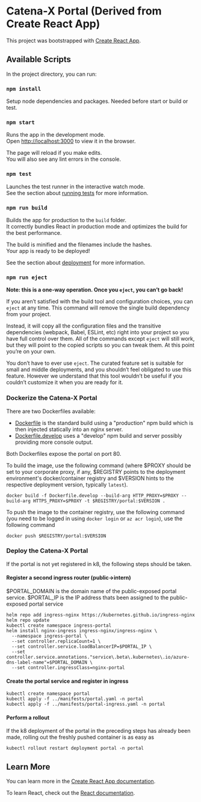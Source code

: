 # Catena-X Portal (Derived from Create React App)

This project was bootstrapped with [Create React App](https://github.com/facebook/create-react-app).

## Available Scripts

In the project directory, you can run:

### `npm install`

Setup node dependencies and packages. Needed before start or build or test.

### `npm start`

Runs the app in the development mode.\
Open [http://localhost:3000](http://localhost:3000) to view it in the browser.

The page will reload if you make edits.\
You will also see any lint errors in the console.

### `npm test`

Launches the test runner in the interactive watch mode.\
See the section about [running tests](https://facebook.github.io/create-react-app/docs/running-tests) for more information.

### `npm run build`

Builds the app for production to the `build` folder.\
It correctly bundles React in production mode and optimizes the build for the best performance.

The build is minified and the filenames include the hashes.\
Your app is ready to be deployed!

See the section about [deployment](https://facebook.github.io/create-react-app/docs/deployment) for more information.

### `npm run eject`

**Note: this is a one-way operation. Once you `eject`, you can’t go back!**

If you aren’t satisfied with the build tool and configuration choices, you can `eject` at any time. This command will remove the single build dependency from your project.

Instead, it will copy all the configuration files and the transitive dependencies (webpack, Babel, ESLint, etc) right into your project so you have full control over them. All of the commands except `eject` will still work, but they will point to the copied scripts so you can tweak them. At this point you’re on your own.

You don’t have to ever use `eject`. The curated feature set is suitable for small and middle deployments, and you shouldn’t feel obligated to use this feature. However we understand that this tool wouldn’t be useful if you couldn’t customize it when you are ready for it.

### Dockerize the Catena-X Portal

There are two Dockerfiles available:
- [Dockerfile](Dockerfile) is the standard build using a "production" npm build which is then injected statically into an nginx server.
- [Dockerfile.develop](Dockerfile.develop) uses a "develop" npm build and server possibly providing more console output.

Both Dockerfiles expose the portal on port 80.

To build the image, use the following command (where $PROXY should be set to your corporate proxy, if any, $REGISTRY points to the deployment environment's docker/container registry and $VERSION hints to the respective deployment version, typically `latest`).

```
docker build -f Dockerfile.develop --build-arg HTTP_PROXY=$PROXY --build-arg HTTPS_PROXY=$PROXY -t $REGISTRY/portal:$VERSION .
```

To push the image to the container registry, use the following command (you need to be logged in using `docker login` or `az acr login`), use the following command

```
docker push $REGISTRY/portal:$VERSION
```

### Deploy the Catena-X Portal

If the portal is not yet registered in k8, the following steps should be taken.

#### Register a second ingress router (public->intern)

$PORTAL_DOMAIN is the domain name of the public-exposed portal service.
$PORTAL_IP is the IP address thats been assigned to the public-exposed portal service

```
helm repo add ingress-nginx https://kubernetes.github.io/ingress-nginx
helm repo update
kubectl create namespace ingress-portal
helm install nginx-ingress ingress-nginx/ingress-nginx \
  --namespace ingress-portal \
  --set controller.replicaCount=1 \
  --set controller.service.loadBalancerIP=$PORTAL_IP \
  --set controller.service.annotations."service\.beta\.kubernetes\.io/azure-dns-label-name"=$PORTAL_DOMAIN \
  --set controller.ingressClass=nginx-portal
```

#### Create the portal service and register in ingress

```
kubectl create namespace portal
kubectl apply -f ../manifests/portal.yaml -n portal
kubectl apply -f ../manifests/portal-ingress.yaml -n portal
```

#### Perform a rollout

If the k8 deployment of the portal in the preceding steps has already been made, rolling out the freshly pushed container is as easy as

`kubectl rollout restart deployment portal -n portal`

## Learn More

You can learn more in the [Create React App documentation](https://facebook.github.io/create-react-app/docs/getting-started).

To learn React, check out the [React documentation](https://reactjs.org/).

